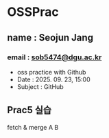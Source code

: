 # OSSPrac 
## name : Seojun Jang
### email : sob5474@dgu.ac.kr

- oss practice with Github
- Date : 2025. 09. 23, 15:00
- Subject : GitHub


## Prac5 실습
fetch & merge
A
B